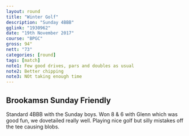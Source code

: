 ```yaml
---
layout: round
title: "Winter Golf"
description: "Sunday 4BBB"
gglink: "1930962"
date: "19th November 2017"
course: "BPGC"
gross: 94"
nett: "73"
categories: [round]
tags: [match]
note1: Few good drives, pars and doubles as usual
note2: Better chipping
note3: NOt taking enough time
---
```

## Brookamsn Sunday Friendly

Standard 4BBB with the Sunday boys. Won 8 & 6 with Glenn which was good fun, we dovetailed really well. Playing nice golf but silly mistakes off the tee causing blobs.